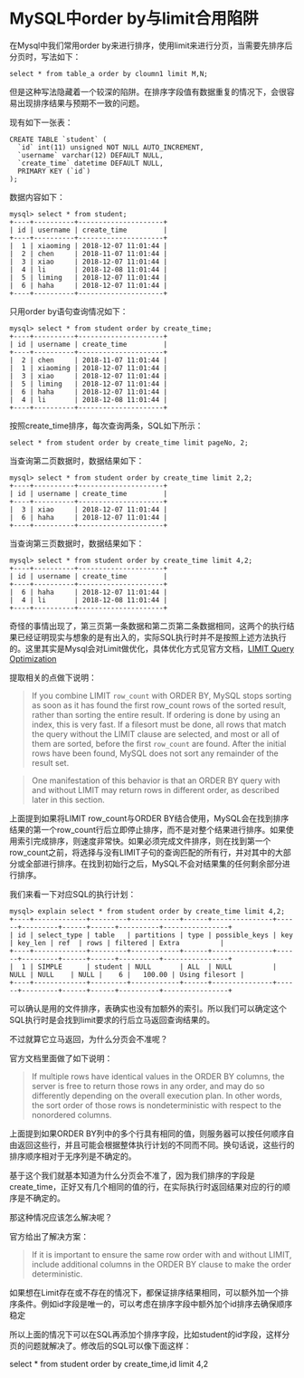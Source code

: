 # MySQL中order by与limit合用陷阱

在Mysql中我们常用order by来进行排序，使用limit来进行分页，当需要先排序后分页时，写法如下：

```
select * from table_a order by cloumn1 limit M,N;
```

但是这种写法隐藏着一个较深的陷阱。在排序字段值有数据重复的情况下，会很容易出现排序结果与预期不一致的问题。

现有如下一张表：

```
CREATE TABLE `student` (
  `id` int(11) unsigned NOT NULL AUTO_INCREMENT,
  `username` varchar(12) DEFAULT NULL,
  `create_time` datetime DEFAULT NULL,
  PRIMARY KEY (`id`)
);
```

数据内容如下：

```
mysql> select * from student;
+----+----------+---------------------+
| id | username | create_time         |
+----+----------+---------------------+
|  1 | xiaoming | 2018-12-07 11:01:44 |
|  2 | chen     | 2018-11-07 11:01:44 |
|  3 | xiao     | 2018-12-07 11:01:44 |
|  4 | li       | 2018-12-08 11:01:44 |
|  5 | liming   | 2018-12-07 11:01:44 |
|  6 | haha     | 2018-12-07 11:01:44 |
+----+----------+---------------------+
```

只用order by语句查询情况如下：

```
mysql> select * from student order by create_time;
+----+----------+---------------------+
| id | username | create_time         |
+----+----------+---------------------+
|  2 | chen     | 2018-11-07 11:01:44 |
|  1 | xiaoming | 2018-12-07 11:01:44 |
|  3 | xiao     | 2018-12-07 11:01:44 |
|  5 | liming   | 2018-12-07 11:01:44 |
|  6 | haha     | 2018-12-07 11:01:44 |
|  4 | li       | 2018-12-08 11:01:44 |
+----+----------+---------------------+
```

按照create_time排序，每次查询两条，SQL如下所示：

```
select * from student order by create_time limit pageNo, 2;

```

当查询第二页数据时，数据结果如下：

```
mysql> select * from student order by create_time limit 2,2;
+----+----------+---------------------+
| id | username | create_time         |
+----+----------+---------------------+
|  3 | xiao     | 2018-12-07 11:01:44 |
|  6 | haha     | 2018-12-07 11:01:44 |
+----+----------+---------------------+
```

当查询第三页数据时，数据结果如下：

```
mysql> select * from student order by create_time limit 4,2;
+----+----------+---------------------+
| id | username | create_time         |
+----+----------+---------------------+
|  6 | haha     | 2018-12-07 11:01:44 |
|  4 | li       | 2018-12-08 11:01:44 |
+----+----------+---------------------+
```

奇怪的事情出现了，第三页第一条数据和第二页第二条数据相同，这两个的执行结果已经证明现实与想象的是有出入的，实际SQL执行时并不是按照上述方法执行的。这里其实是Mysql会对Limit做优化，具体优化方式见官方文档，[LIMIT Query Optimization](https://dev.mysql.com/doc/refman/5.7/en/limit-optimization.html)

提取相关的点做下说明：

> If you combine LIMIT ```row_count``` with ORDER BY, MySQL stops sorting as soon as it has found the first row_count rows of the sorted result, rather than sorting the entire result. If ordering is done by using an index, this is very fast. If a filesort must be done, all rows that match the query without the LIMIT clause are selected, and most or all of them are sorted, before the first ```row_count``` are found. After the initial rows have been found, MySQL does not sort any remainder of the result set.

> One manifestation of this behavior is that an ORDER BY query with and without LIMIT may return rows in different order, as described later in this section.

上面提到如果将LIMIT row_count与ORDER BY结合使用，MySQL会在找到排序结果的第一个row_count行后立即停止排序，而不是对整个结果进行排序。如果使用索引完成排序，则速度非常快。如果必须完成文件排序，则在找到第一个row_count之前，将选择与没有LIMIT子句的查询匹配的所有行，并对其中的大部分或全部进行排序。在找到初始行之后，MySQL不会对结果集的任何剩余部分进行排序。

我们来看一下对应SQL的执行计划：

```
mysql> explain select * from student order by create_time limit 4,2;
+----+-------------+---------+------------+------+---------------+------+---------+------+------+----------+----------------+
| id | select_type | table   | partitions | type | possible_keys | key  | key_len | ref  | rows | filtered | Extra          |
+----+-------------+---------+------------+------+---------------+------+---------+------+------+----------+----------------+
|  1 | SIMPLE      | student | NULL       | ALL  | NULL          | NULL | NULL    | NULL |    6 |   100.00 | Using filesort |
+----+-------------+---------+------------+------+---------------+------+---------+------+------+----------+----------------+
``` 

可以确认是用的文件排序，表确实也没有加额外的索引。所以我们可以确定这个SQL执行时是会找到limit要求的行后立马返回查询结果的。

不过就算它立马返回，为什么分页会不准呢？

官方文档里面做了如下说明： 

> If multiple rows have identical values in the ORDER BY columns, the server is free to return those rows in any order, and may do so differently depending on the overall execution plan. In other words, the sort order of those rows is nondeterministic with respect to the nonordered columns.

上面提到如果ORDER BY列中的多个行具有相同的值，则服务器可以按任何顺序自由返回这些行，并且可能会根据整体执行计划的不同而不同。换句话说，这些行的排序顺序相对于无序列是不确定的。

基于这个我们就基本知道为什么分页会不准了，因为我们排序的字段是create_time，正好又有几个相同的值的行，在实际执行时返回结果对应的行的顺序是不确定的。

那这种情况应该怎么解决呢？

官方给出了解决方案： 

> If it is important to ensure the same row order with and without LIMIT, include additional columns in the ORDER BY clause to make the order deterministic.

如果想在Limit存在或不存在的情况下，都保证排序结果相同，可以额外加一个排序条件。例如id字段是唯一的，可以考虑在排序字段中额外加个id排序去确保顺序稳定

所以上面的情况下可以在SQL再添加个排序字段，比如student的id字段，这样分页的问题就解决了。修改后的SQL可以像下面这样： 

select * from student order by create_time,id limit 4,2